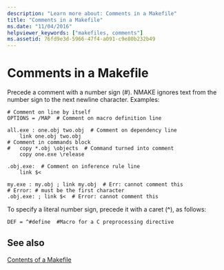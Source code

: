 ```yaml
---
description: "Learn more about: Comments in a Makefile"
title: "Comments in a Makefile"
ms.date: "11/04/2016"
helpviewer_keywords: ["makefiles, comments"]
ms.assetid: 76fd9e3d-5966-47f4-a091-c9e80b232b49
---
```

# Comments in a Makefile

Precede a comment with a number sign (#). NMAKE ignores text from the number sign to the next newline character. Examples:

```
# Comment on line by itself
OPTIONS = /MAP  # Comment on macro definition line

all.exe : one.obj two.obj  # Comment on dependency line
    link one.obj two.obj
# Comment in commands block
#   copy *.obj \objects  # Command turned into comment
    copy one.exe \release

.obj.exe:  # Comment on inference rule line
    link $<

my.exe : my.obj ; link my.obj  # Err: cannot comment this
# Error: # must be the first character
.obj.exe: ; link $<  # Error: cannot comment this
```

To specify a literal number sign, precede it with a caret (**^**), as follows:

```
DEF = ^#define  #Macro for a C preprocessing directive
```

## See also

[Contents of a Makefile](contents-of-a-makefile.md)
